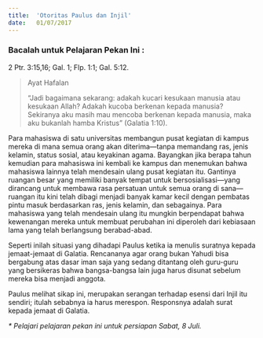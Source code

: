 ```yaml
---
title:  'Otoritas Paulus dan Injil'
date:   01/07/2017
---
```


### Bacalah untuk Pelajaran Pekan Ini :
2 Ptr. 3:15,16; Gal. 1; Flp. 1:1; Gal. 5:12.

> <p>Ayat Hafalan</p>
> “Jadi bagaimana sekarang: adakah kucari kesukaan manusia atau kesukaan Allah? Adakah kucoba berkenan kepada manusia? Sekiranya aku masih mau mencoba berkenan kepada manusia, maka aku bukanlah hamba Kristus” (Galatia 1:10).

Para mahasiswa di satu universitas membangun pusat kegiatan di kampus mereka di mana semua orang akan diterima—tanpa memandang ras, jenis kelamin, status sosial, atau keyakinan agama. Bayangkan jika berapa tahun kemudian para mahasiswa ini kembali ke kampus dan menemukan bahwa mahasiswa lainnya telah mendesain ulang pusat kegiatan itu. Gantinya ruangan besar yang memiliki banyak tempat untuk bersosialisasi—yang dirancang untuk membawa rasa persatuan untuk semua orang di sana—ruangan itu kini telah dibagi menjadi banyak kamar kecil dengan pembatas pintu masuk berdasarkan ras, jenis kelamin, dan sebagainya. Para mahasiswa yang telah mendesain ulang itu mungkin berpendapat bahwa kewenangan mereka untuk membuat perubahan ini diperoleh dari kebiasaan lama yang telah berlangsung berabad-abad.

Seperti inilah situasi yang dihadapi Paulus ketika ia menulis suratnya kepada jemaat-jemaat di Galatia. Rencananya agar orang bukan Yahudi bisa bergabung atas dasar iman saja yang sedang ditantang oleh guru-guru yang bersikeras bahwa bangsa-bangsa lain juga harus disunat sebelum mereka bisa menjadi anggota.

Paulus melihat sikap ini, merupakan serangan terhadap esensi dari Injil itu sendiri; itulah sebabnya ia harus merespon. Responsnya adalah surat kepada jemaat di Galatia.

_* Pelajari pelajaran pekan ini untuk persiapan Sabat, 8 Juli._
